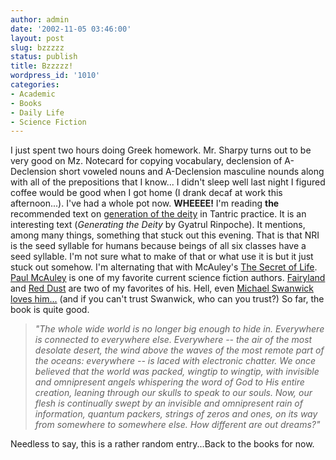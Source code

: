 ```yaml
---
author: admin
date: '2002-11-05 03:46:00'
layout: post
slug: bzzzzz
status: publish
title: Bzzzzz!
wordpress_id: '1010'
categories:
- Academic
- Books
- Daily Life
- Science Fiction
---
```


I just spent two hours doing Greek homework. Mr. Sharpy turns out to be
very good on Mz. Notecard for copying vocabulary, declension of
A-Declension short voweled nouns and A-Declension masculine nounds along
with all of the prepositions that I know... I didn't sleep well last
night I figured coffee would be good when I got home (I drank decaf at
work this afternoon...). I've had a whole pot now. **WHEEEE!** I'm
reading **the** recommended text on [generation of the
deity](http://www.karmapa.org.nz/prayers/teach/generate.html) in Tantric
practice. It is an interesting text (*Generating the Deity* by Gyatrul
Rinpoche). It mentions, among many things, something that stuck out this
evening. That is that NRI is the seed syllable for humans because beings
of all six classes have a seed syllable. I'm not sure what to make of
that or what use it is but it just stuck out somehow. I'm alternating
that with McAuley's [The Secret of
Life](http://www.sfsite.com/04b/sl102.htm). [Paul
McAuley](http://www.omegacom.demon.co.uk/) is one of my favorite current
science fiction authors.
[Fairyland](http://www.sfsite.com/05a/fl127.htm) and [Red
Dust](http://www.strangewords.com/archive/reddust.html) are two of my
favorites of his. Hell, even [Michael Swanwick loves
him...](http://www.michaelswanwick.com/nonfic/mcauley.html) (and if you
can't trust Swanwick, who can you trust?) So far, the book is quite
good.

> *"The whole wide world is no longer big enough to hide in. Everywhere
> is connected to everywhere else. Everywhere -- the air of the most
> desolate desert, the wind above the waves of the most remote part of
> the oceans: everywhere -- is laced with electronic chatter. We once
> believed that the world was packed, wingtip to wingtip, with invisible
> and omnipresent angels whispering the word of God to His entire
> creation, leaning through our skulls to speak to our souls. Now, our
> flesh is continually swept by an invisible and omnipresent rain of
> information, quantum packers, strings of zeros and ones, on its way
> from somewhere to somewhere else. How different are out dreams?"*

Needless to say, this is a rather random entry...Back to the books for
now.
